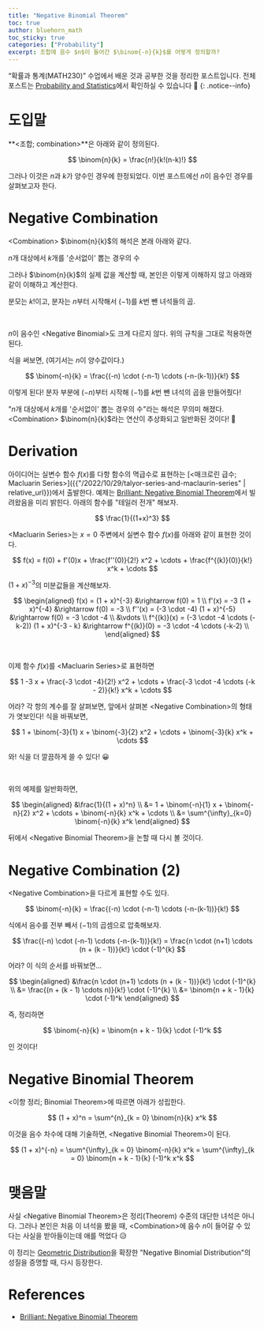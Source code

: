 ```yaml
---
title: "Negative Binomial Theorem"
toc: true
author: bluehorn_math
toc_sticky: true
categories: ["Probability"]
excerpt: 조합에 음수 $n$이 들어간 $\binom{-n}{k}$를 어떻게 정의할까?
---
```


“확률과 통계(MATH230)” 수업에서 배운 것과 공부한 것을 정리한 포스트입니다. 전체 포스트는 [Probability and Statistics](/categories/probability-and-statistics)에서 확인하실 수 있습니다 🎲
{: .notice--info}

# 도입말

**\<조합; combination\>**은 아래와 같이 정의된다.

$$
\binom{n}{k} = \frac{n!}{k!(n-k)!}
$$

그러나 이것은 $n$과 $k$가 양수인 경우에 한정되었다. 이번 포스트에선 <span class="red">$n$이 음수</span>인 경우를 살펴보고자 한다.

# Negative Combination

\<Combination\> $\binom{n}{k}$의 해석은 본래 아래와 같다.

<div class="notice" markdown="1">

$n$개 대상에서 $k$개를 '순서없이' 뽑는 경우의 수

</div>

그러나 $\binom{n}{k}$의 실제 값을 계산할 때, 본인은 이렇게 이해하지 않고 아래와 같이 이해하고 계산한다.

<div class="notice" markdown="1">

분모는 $k!$이고, 분자는 $n$부터 시작해서 $(-1)$를 $k$번 뺀 녀석들의 곱.

</div>

<br/>

$n$이 음수인 \<Negative Binomial\>도 크게 다르지 않다. 위의 규칙을 그대로 적용하면 된다.

식을 써보면, (여기서는 $n$이 양수값이다.)

$$
\binom{-n}{k} = \frac{(-n) \cdot (-n-1) \cdots (-n-(k-1))}{k!}
$$

이렇게 된다! 분자 부분에 $(-n)$부터 시작해 $(-1)$를 $k$번 뺀 녀석의 곱을 만들어줬다!

"$n$개 대상에서 $k$개를 '순서없이' 뽑는 경우의 수"라는 해석은 무의미 해졌다. \<Combination\> $\binom{n}{k}$라는 연산이 추상화되고 일반화된 것이다! 👏

# Derivation

아이디어는 실변수 함수 $f(x)$를 다항 함수의 멱급수로 표현하는 [\<매크로린 급수; Macluarin Series\>]({{"/2022/10/29/talyor-series-and-maclaurin-series" | relative_url}})에서 출발한다. 예제는 [Brilliant: Negative Binomial Theorem](https://brilliant.org/wiki/negative-binomial-theorem/)에서 빌려왔음을 미리 밝힌다. 아래의 함수를 "테일러 전개" 해보자.

<div class="notice" markdown="1">

$$
\frac{1}{(1+x)^3}
$$

\<Macluarin Series\>는 $x = 0$ 주변에서 실변수 함수 $f(x)$를 아래와 같이 표현한 것이다.

$$
f(x) = f(0) + f'(0)x + \frac{f''(0)}{2!} x^2 + \cdots + \frac{f^{(k)}(0)}{k!} x^k + \cdots
$$

$(1+x)^{-3}$의 미분값들을 계산해보자.

$$
\begin{aligned}
  f(x) = (1 + x)^{-3} &\rightarrow f(0) = 1 \\
  f'(x) = -3 (1 + x)^{-4} &\rightarrow f(0) = -3 \\
  f''(x) = (-3 \cdot -4) (1 + x)^{-5} &\rightarrow f(0) = -3 \cdot -4 \\
  &\vdots \\
  f^{(k)}(x) = (-3 \cdot -4 \cdots (-k-2)) (1 + x)^{-3 - k} &\rightarrow f^{(k)}(0) = -3 \cdot -4 \cdots (-k-2) \\
\end{aligned}
$$

<br/>

이제 함수 $f(x)$를 \<Macluarin Series\>로 표현하면

$$
1  -3 x + \frac{-3 \cdot -4}{2!} x^2 + \cdots + \frac{-3 \cdot -4 \cdots (-k - 2)}{k!} x^k + \cdots
$$

</div>

어라? 각 항의 계수를 잘 살펴보면, 앞에서 살펴본 \<Negative Combination\>의 형태가 엿보인다! 식을 바꿔보면,

$$
1 + \binom{-3}{1} x + \binom{-3}{2} x^2 + \cdots + \binom{-3}{k} x^k + \cdots
$$

와! 식을 더 깔끔하게 쓸 수 있다! 😀

<br/>

위의 예제를 일반화하면,

$$
\begin{aligned}
&\frac{1}{(1 + x)^n} \\
&= 1 + \binom{-n}{1} x + \binom{-n}{2} x^2 + \cdots + \binom{-n}{k} x^k + \cdots \\
&= \sum^{\infty}_{k=0} \binom{-n}{k} x^k
\end{aligned}
$$

뒤에서 \<Negative Binomial Theorem\>을 논할 때 다시 볼 것이다.

# Negative Combination (2)

\<Negative Combination\>을 다르게 표현할 수도 있다.

$$
\binom{-n}{k} = \frac{(-n) \cdot (-n-1) \cdots (-n-(k-1))}{k!}
$$

<div class="notice" markdown="1">

식에서 음수를 전부 빼서 $(-1)$의 곱셈으로 압축해보자.

$$
\frac{(-n) \cdot (-n-1) \cdots (-n-(k-1))}{k!} = \frac{n \cdot (n+1) \cdots (n + (k - 1))}{k!} \cdot (-1)^{k}
$$

어라? 이 식의 순서를 바꿔보면...

$$
\begin{aligned}
&\frac{n \cdot (n+1) \cdots (n + (k - 1))}{k!} \cdot (-1)^{k} \\
&= \frac{(n + (k - 1) \cdots n)}{k!} \cdot (-1)^{k} \\
&= \binom{n + k - 1}{k} \cdot (-1)^k
\end{aligned}
$$

</div>

즉, 정리하면

$$
\binom{-n}{k} = \binom{n + k - 1}{k} \cdot (-1)^k
$$

인 것이다!

# Negative Binomial Theorem

\<이항 정리; Binomial Theorem\>에 따르면 아래가 성립한다.

$$
(1 + x)^n = \sum^{n}_{k = 0} \binom{n}{k} x^k
$$

이것을 음수 차수에 대해 기술하면, \<Negative Binomial Theorem\>이 된다.

$$
(1 + x)^{-n} = \sum^{\infty}_{k = 0} \binom{-n}{k} x^k = \sum^{\infty}_{k = 0} \binom{n + k - 1}{k} (-1)^k x^k
$$


# 맺음말

사실 \<Negative Binomial Theorem\>은 정리(Theorem) 수준의 대단한 녀석은 아니다. 그러나 본인은 처음 이 녀석을 봤을 때, \<Combination\>에 음수 $n$이 들어갈 수 있다는 사실을 받아들이는데 애를 먹었다 😥

이 정리는 [Geometric Distribution](/2021/03/24/geometric-distribution)을 확장한 "Negative Binomial Distribution"의 성질을 증명할 때, 다시 등장한다.


# References

- [Brilliant: Negative Binomial Theorem](https://brilliant.org/wiki/negative-binomial-theorem/)